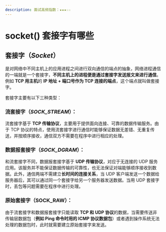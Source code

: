 ```yaml
---
description: 面试高频指数：★★★☆☆
---
```


# socket\(\) 套接字有哪些

## **套接字**（_Socket_）

是对网络中不同主机上的应用进程之间进行双向通信的端点的抽象，网络进程通信的一端就是一个套接字，**不同主机上的进程便是通过套接字发送报文来进行通信**。例如 **TCP 用主机**的 **IP 地址 + 端口号作为 TCP 连接的端点**，这个端点就叫做套接字。

套接字主要有以下三种类型：

### **流套接字**（_SOCK\_STREAM_）：

流套接字基于 **TCP 传输协议**，主要用于提供面向连接、可靠的数据传输服务。由于 TCP 协议的特点，使用流套接字进行通信时能够保证数据无差错、无重复传送，并按顺序接收，通信双方不需要在程序中进行相应的处理。

### **数据报套接字**（_SOCK\_DGRAM_）：

和流套接字不同，数据报套接字基于 **UDP 传输协议**，对应于无连接的 UDP 服务应用。该服务并不能保证数据传输的可靠性，也无法保证对端能够顺序接收到数据。此外，通信两端不需建立**长时间的连接关系**，当 UDP 客户端发送一个数据给服务器后，其可以通过同一个套接字给另一个服务器发送数据。当用 UDP 套接字时，丢包等问题需要在程序中进行处理。 

### 原始套接字（SOCK\_RAW）：

由于流套接字和数据报套接字只能读取 **TCP 和 UDP 协议**的数据，当需要传送非传输层数据包（**例如 Ping 命令时用的 ICMP 协议数据包**）或者遇到操作系统无法处理的数据包时，此时就需要建立原始套接字来发送。




